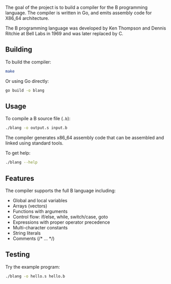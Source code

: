 The goal of the project is to build a compiler for the B programming language.
The compiler is written in Go, and emits assembly code for X86_64 architecture.

The B programming language was developed by Ken Thompson and Dennis Ritchie at Bell Labs in 1969 and was later replaced by C.

## Building

To build the compiler:
```bash
make
```

Or using Go directly:
```bash
go build -o blang
```

## Usage

To compile a B source file (`.b`):
```bash
./blang -o output.s input.b
```

The compiler generates x86_64 assembly code that can be assembled and linked using standard tools.

To get help:
```bash
./blang --help
```

## Features

The compiler supports the full B language including:
- Global and local variables
- Arrays (vectors)
- Functions with arguments
- Control flow: if/else, while, switch/case, goto
- Expressions with proper operator precedence
- Multi-character constants
- String literals
- Comments (/* ... */)

## Testing

Try the example program:
```bash
./blang -o hello.s hello.b
```
